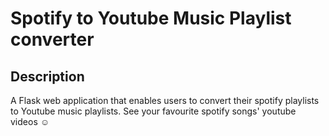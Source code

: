 # Spotify to Youtube Music Playlist converter

## Description
A Flask web application that enables users to convert their spotify playlists to Youtube music playlists. See your favourite spotify songs' youtube videos ☺️
